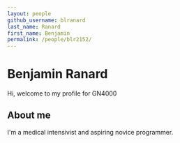 ```yaml
---
layout: people
github_username: blranard
last_name: Ranard
first_name: Benjamin
permalink: /people/blr2152/
---
```


# Benjamin Ranard

Hi, welcome to my profile for GN4000

## About me

I'm a medical intensivist and aspiring novice programmer.
